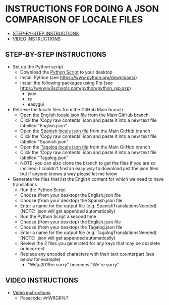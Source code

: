 # INSTRUCTIONS FOR DOING A JSON COMPARISON OF LOCALE FILES

- [STEP-BY-STEP INSTRUCTIONS](#step-by-step-instructions)
- [VIDEO INSTRUCTIONS](#video-instructions)

## STEP-BY-STEP INSTRUCTIONS
- Set up the Python script
    - Download the [Python Script](https://github.com/department-of-veterans-affairs/va.gov-team/blob/master/products/health-care/checkin/translations/json-compare/JsonDiff.py) to your desktop
    - Install Python (see https://www.python.org/downloads/)
    - Install the following packages using Pip (see https://www.w3schools.com/python/python_pip.asp)        
        - json
        - re
        - easygui   
- Retrieve the locale files from the GitHub Main branch
    - Open the [English locale json file](https://github.com/department-of-veterans-affairs/vets-website/blob/main/src/applications/check-in/locales/en/translation.json) from the Main GitHub branch
    - Click the 'Copy raw contents' icon and paste it into a new text file labelled "English.json"
    - Open the [Spanish locale json file](https://github.com/department-of-veterans-affairs/vets-website/blob/main/src/applications/check-in/locales/es/translation.json) from the Main GitHub branch
    - Click the 'Copy raw contents' icon and paste it into a new text file labelled "Spanish.json"
    - Open the [Tagalog locale json file](https://github.com/department-of-veterans-affairs/vets-website/blob/main/src/applications/check-in/locales/tl/translation.json) from the Main GitHub branch
    - Click the 'Copy raw contents' icon and paste it into a new text file labelled "Tagalog.json"
    - NOTE: you can also clone the branch to get the files if you are so inclined; I couldn't find an easy way to download just the json files but if anyone knows a way please let me know
- Generate the files that list the English content for which we need to have translations
  - Run the Python Script
  - Choose (from your desktop) the English.json file 
  - Choose (from your desktop) the Spanish.json file
  - Enter a name for the output file (e.g. SpanishTranslationsNeeded) [NOTE: .json will get appended automatically)
  - Run the Python Script a second time
  - Choose (from your desktop) the English.json file 
  - Choose (from your desktop) the Tagalog.json file
  - Enter a name for the output file (e.g. TagalogTranslationsNeeded) [NOTE: .json will get appended automatically)
  - Review the 2 files you generated for any keys that may be obsolete or incorrect
  - Replace any encoded characters with their text counterpart (see below for example)
      - "We\u2019re sorry" becomes "We're sorry"

## VIDEO INSTRUCTIONS
- [Video instructions](https://us06web.zoom.us/rec/share/Ajv16wilUG8Q6BgC8flhtUFq3tqXkWEPXyIW8eeXlzjAjpD5o-lTrjsr2L5Y7P7x.BYa_LR6iHYSfh78i)
    - Passcode: #nW6GR%?
